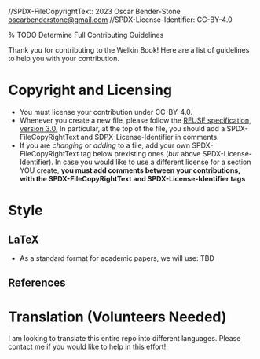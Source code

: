 //SPDX-FileCopyrightText: 2023 Oscar Bender-Stone <oscarbenderstone@gmail.com>
//SPDX-License-Identifier: CC-BY-4.0

% TODO Determine Full Contributing Guidelines

Thank you for contributing to the Welkin Book! Here are a list of guidelines to help you with your contribution.

# Copyright and Licensing

-   You must license your contribution under CC-BY-4.0.
-   Whenever you create a new file, please follow the [REUSE specification, version 3.0.](https://reuse.software/spec/) In particular, at the top of the file, you should add a SPDX-FileCopyRightText and SDPX-License-Identifier in comments.
-   If you are *changing* or *adding* to a file, add your own SPDX-FileCopyRightText tag below prexisting ones (*but* above SPDX-License-Identifier). In case you would like to use a different license for a section YOU create, **you must add comments between your contributions, with the SPDX-FileCopyRightText and SPDX-License-Identifier tags**


# Style

## LaTeX

-   As a standard format for academic papers, we will use: TBD

## References

# Translation (Volunteers Needed)

I am looking to translate this entire repo into different languages. Please contact me if you would like to help in this effort!


